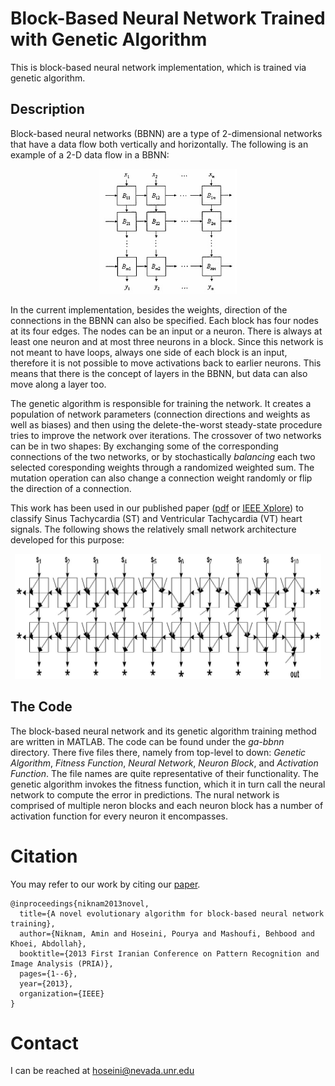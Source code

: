 # Block-Based Neural Network Trained with Genetic Algorithm
This is block-based neural network implementation, which is trained via genetic algorithm.

## Description
Block-based neural networks (BBNN) are a type of 2-dimensional networks that have a data flow both vertically and horizontally. The following is an example of a 2-D data flow in a BBNN:
<p align="center">
  <img src="./docs/bbnn.jpg" alt="A block-based neural network" height=200/>
</p>

In the current implementation, besides the weights, direction of the connections in the BBNN can also be specified. Each block has four nodes at its four edges. The nodes can be an input or a neuron. There is always at least one neuron and at most three neurons in a block. Since this network is not meant to have loops, always one side of each block is an input, therefore it is not possible to move activations back to earlier neurons. This means that there is the concept of layers in the BBNN, but data can also move along a layer too. 

The genetic algorithm is responsible for training the network. It creates a population of network parameters (connection directions and weights as well as biases) and then using the delete-the-worst steady-state procedure tries to improve the network over iterations. The crossover of two networks can be in two shapes: By exchanging some of the corresponding connections of the two networks, or by stochastically *balancing* each two selected coresponding weights through a randomized weighted sum. The mutation operation can also change a connection weight randomly or flip the direction of a connection.

This work has been used in our published paper ([pdf](docs/2013-PRIA.pdf) or [IEEE Xplore](https://doi.org/10.1109/PRIA.2013.6528434)) to classify Sinus Tachycardia (ST) and Ventricular Tachycardia (VT) heart signals. The following shows the relatively small network architecture developed for this purpose:
<p align="center">
  <img src="./docs/trained-st-vt.jpg" alt="A sample BBNN architecture trained by GA" height=200/>
</p>

## The Code
The block-based neural network and its genetic algorithm training method are written in MATLAB. The code can be found under the *ga-bbnn* directory. There five files there, namely from top-level to down: *Genetic Algorithm*, *Fitness Function*, *Neural Network*, *Neuron Block*,  and *Activation Function*. The file names are quite representative of their functionality. The genetic algorithm invokes the fitness function, which it in turn call the neural network to compute the error in predictions. The nural network is comprised of multiple neron blocks and each neuron block has a number of activation function for every neuron it encompasses.

# Citation
You may refer to our work by citing our [paper](https://doi.org/10.1109/PRIA.2013.6528434).
```
@inproceedings{niknam2013novel,
  title={A novel evolutionary algorithm for block-based neural network training},
  author={Niknam, Amin and Hoseini, Pourya and Mashoufi, Behbood and Khoei, Abdollah},
  booktitle={2013 First Iranian Conference on Pattern Recognition and Image Analysis (PRIA)},
  pages={1--6},
  year={2013},
  organization={IEEE}
}
```

# Contact
I can be reached at hoseini@nevada.unr.edu